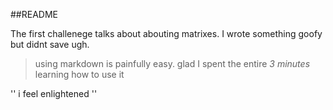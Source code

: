 ##README

The first challenege talks about abouting matrixes.  I wrote something goofy but didnt save ugh.

>using markdown is painfully easy.  glad I spent the entire *3 minutes* learning how to use it

''
i feel enlightened
''


